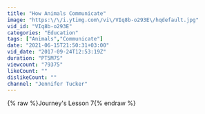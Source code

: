 ```yaml
---
title: "How Animals Communicate"
image: "https:\/\/i.ytimg.com\/vi\/VIq8b-o293E\/hqdefault.jpg"
vid_id: "VIq8b-o293E"
categories: "Education"
tags: ["Animals","Communicate"]
date: "2021-06-15T21:50:31+03:00"
vid_date: "2017-09-24T12:53:19Z"
duration: "PT5M7S"
viewcount: "79375"
likeCount: ""
dislikeCount: ""
channel: "Jennifer Tucker"
---
```

{% raw %}Journey's Lesson 7{% endraw %}
